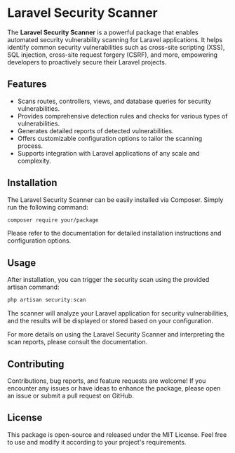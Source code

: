 # Laravel Security Scanner

The **Laravel Security Scanner** is a powerful package that enables automated security vulnerability scanning for Laravel applications. It helps identify common security vulnerabilities such as cross-site scripting (XSS), SQL injection, cross-site request forgery (CSRF), and more, empowering developers to proactively secure their Laravel projects.

## Features

- Scans routes, controllers, views, and database queries for security vulnerabilities.
- Provides comprehensive detection rules and checks for various types of vulnerabilities.
- Generates detailed reports of detected vulnerabilities.
- Offers customizable configuration options to tailor the scanning process.
- Supports integration with Laravel applications of any scale and complexity.

## Installation

The Laravel Security Scanner can be easily installed via Composer. Simply run the following command:

```bash
composer require your/package
```

Please refer to the documentation for detailed installation instructions and configuration options.

## Usage
After installation, you can trigger the security scan using the provided artisan command:

```bash
php artisan security:scan
```

The scanner will analyze your Laravel application for security vulnerabilities, and the results will be displayed or stored based on your configuration.

For more details on using the Laravel Security Scanner and interpreting the scan reports, please consult the documentation.

## Contributing
Contributions, bug reports, and feature requests are welcome! If you encounter any issues or have ideas to enhance the package, please open an issue or submit a pull request on GitHub.

## License
This package is open-source and released under the MIT License. Feel free to use and modify it according to your project's requirements.